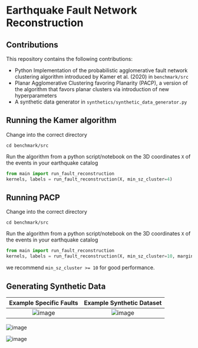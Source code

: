 # Earthquake Fault Network Reconstruction

## Contributions

This repository contains the following contributions:
* Python Implementation of the probabilistic agglomerative fault network clustering algorithm introduced by Kamer et al. (2020) in ```benchmark/src```
* Planar Agglomerative Clustering favoring Planarity (PACP), a version of the algorithm that favors planar clusters via introduction of new hyperparameters
* A synthetic data generator in ```synthetics/synthetic_data_generator.py```

## Running the Kamer algorithm

Change into the correct directory
```
cd benchmark/src
```

Run the algorithm from a python script/notebook on the 3D coordinates ```X``` of the events in your earthquake catalog
```python
from main import run_fault_reconstruction
kernels, labels = run_fault_reconstruction(X, min_sz_cluster=4)
```

## Running PACP

Change into the correct directory
```
cd benchmark/src
```

Run the algorithm from a python script/notebook on the 3D coordinates ```X``` of the events in your earthquake catalog
```python
from main import run_fault_reconstruction
kernels, labels = run_fault_reconstruction(X, min_sz_cluster=10, margin_scale=20, refit_kernels=True)
```
we recommend ```min_sz_cluster >= 10``` for good performance.


## Generating Synthetic Data

Example Specific Faults    |  Example Synthetic Dataset
:-------------------------:|:-------------------------:
![image](https://github.com/samhouliston/DSL_Quake_Fault_Reconstruction/assets/93288237/1adcd712-5bd8-46b2-b9be-fa631753af3e)  |  ![image](https://github.com/samhouliston/DSL_Quake_Fault_Reconstruction/assets/93288237/0707998d-b03a-47f9-af3d-f282f6d96f7c)

![image](https://github.com/samhouliston/DSL_Quake_Fault_Reconstruction/assets/93288237/1adcd712-5bd8-46b2-b9be-fa631753af3e)

![image](https://github.com/samhouliston/DSL_Quake_Fault_Reconstruction/assets/93288237/0707998d-b03a-47f9-af3d-f282f6d96f7c)

